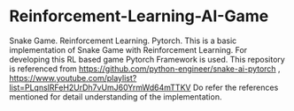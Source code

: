 # Reinforcement-Learning-AI-Game
Snake Game. Reinforcement Learning. Pytorch.
This is a basic implementation of Snake Game with Reinforcement Learning.
For developing this RL based game Pytorch Framework is used.
This repository is referenced from https://github.com/python-engineer/snake-ai-pytorch , 
https://www.youtube.com/playlist?list=PLqnslRFeH2UrDh7vUmJ60YrmWd64mTTKV
Do refer the references mentioned for detail understanding of the implementation.
